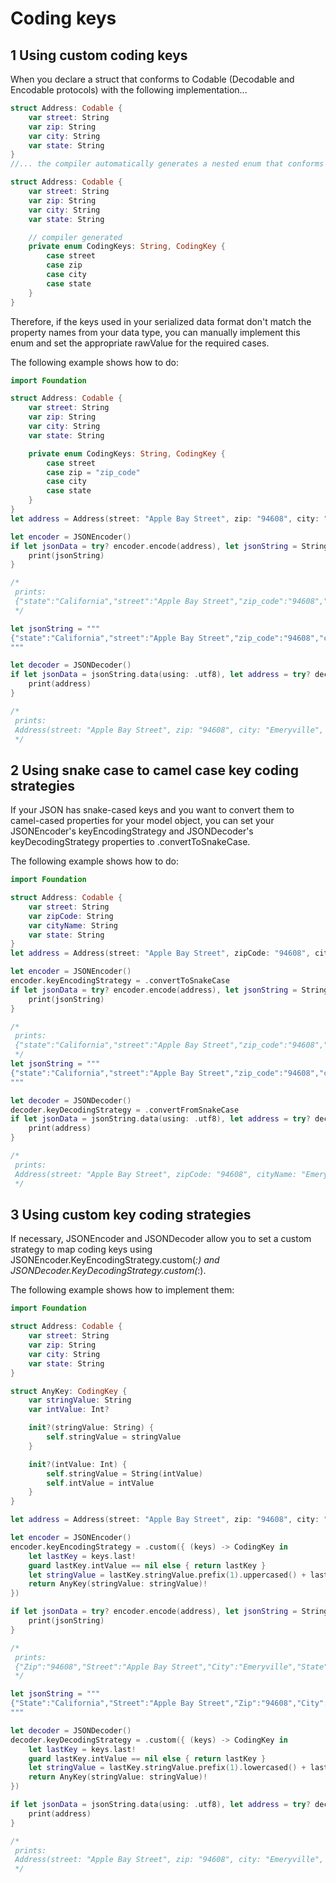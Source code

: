 # Coding keys

## 1 Using custom coding keys

When you declare a struct that conforms to Codable (Decodable and Encodable protocols) with the following implementation...

```swift
struct Address: Codable {
    var street: String
    var zip: String
    var city: String
    var state: String
}
//... the compiler automatically generates a nested enum that conforms to CodingKey protocol for you.

struct Address: Codable {
    var street: String
    var zip: String
    var city: String
    var state: String

    // compiler generated
    private enum CodingKeys: String, CodingKey {
        case street
        case zip
        case city
        case state
    }
}
```

Therefore, if the keys used in your serialized data format don't match the property names from your data type, you can manually implement this enum and set the appropriate rawValue for the required cases.

The following example shows how to do:

```swift
import Foundation

struct Address: Codable {
    var street: String
    var zip: String
    var city: String
    var state: String

    private enum CodingKeys: String, CodingKey {
        case street
        case zip = "zip_code"
        case city
        case state
    }
}
let address = Address(street: "Apple Bay Street", zip: "94608", city: "Emeryville", state: "California")

let encoder = JSONEncoder()
if let jsonData = try? encoder.encode(address), let jsonString = String(data: jsonData, encoding: .utf8) {
    print(jsonString)
}

/*
 prints:
 {"state":"California","street":"Apple Bay Street","zip_code":"94608","city":"Emeryville"}
 */
```

```swift
let jsonString = """
{"state":"California","street":"Apple Bay Street","zip_code":"94608","city":"Emeryville"}
"""

let decoder = JSONDecoder()
if let jsonData = jsonString.data(using: .utf8), let address = try? decoder.decode(Address.self, from: jsonData) {
    print(address)
}

/*
 prints:
 Address(street: "Apple Bay Street", zip: "94608", city: "Emeryville", state: "California")
 */
 ```

## 2 Using snake case to camel case key coding strategies

If your JSON has snake-cased keys and you want to convert them to camel-cased properties for your model object, you can set your JSONEncoder's keyEncodingStrategy and JSONDecoder's keyDecodingStrategy properties to .convertToSnakeCase.

The following example shows how to do:

```swift
import Foundation

struct Address: Codable {
    var street: String
    var zipCode: String
    var cityName: String
    var state: String
}
let address = Address(street: "Apple Bay Street", zipCode: "94608", cityName: "Emeryville", state: "California")

let encoder = JSONEncoder()
encoder.keyEncodingStrategy = .convertToSnakeCase
if let jsonData = try? encoder.encode(address), let jsonString = String(data: jsonData, encoding: .utf8) {
    print(jsonString)
}

/*
 prints:
 {"state":"California","street":"Apple Bay Street","zip_code":"94608","city_name":"Emeryville"}
 */
let jsonString = """
{"state":"California","street":"Apple Bay Street","zip_code":"94608","city_name":"Emeryville"}
"""

let decoder = JSONDecoder()
decoder.keyDecodingStrategy = .convertFromSnakeCase
if let jsonData = jsonString.data(using: .utf8), let address = try? decoder.decode(Address.self, from: jsonData) {
    print(address)
}

/*
 prints:
 Address(street: "Apple Bay Street", zipCode: "94608", cityName: "Emeryville", state: "California")
 */
 ```

## 3 Using custom key coding strategies

If necessary, JSONEncoder and JSONDecoder allow you to set a custom strategy to map coding keys using JSONEncoder.KeyEncodingStrategy.custom(_:) and JSONDecoder.KeyDecodingStrategy.custom(_:).

The following example shows how to implement them:

```swift
import Foundation

struct Address: Codable {
    var street: String
    var zip: String
    var city: String
    var state: String
}

struct AnyKey: CodingKey {
    var stringValue: String
    var intValue: Int?

    init?(stringValue: String) {
        self.stringValue = stringValue
    }

    init?(intValue: Int) {
        self.stringValue = String(intValue)
        self.intValue = intValue
    }
}
```

```swift
let address = Address(street: "Apple Bay Street", zip: "94608", city: "Emeryville", state: "California")

let encoder = JSONEncoder()
encoder.keyEncodingStrategy = .custom({ (keys) -> CodingKey in
    let lastKey = keys.last!
    guard lastKey.intValue == nil else { return lastKey }
    let stringValue = lastKey.stringValue.prefix(1).uppercased() + lastKey.stringValue.dropFirst()
    return AnyKey(stringValue: stringValue)!
})

if let jsonData = try? encoder.encode(address), let jsonString = String(data: jsonData, encoding: .utf8) {
    print(jsonString)
}

/*
 prints:
 {"Zip":"94608","Street":"Apple Bay Street","City":"Emeryville","State":"California"}
 */
```

```swift
let jsonString = """
{"State":"California","Street":"Apple Bay Street","Zip":"94608","City":"Emeryville"}
"""

let decoder = JSONDecoder()
decoder.keyDecodingStrategy = .custom({ (keys) -> CodingKey in
    let lastKey = keys.last!
    guard lastKey.intValue == nil else { return lastKey }
    let stringValue = lastKey.stringValue.prefix(1).lowercased() + lastKey.stringValue.dropFirst()
    return AnyKey(stringValue: stringValue)!
})

if let jsonData = jsonString.data(using: .utf8), let address = try? decoder.decode(Address.self, from: jsonData) {
    print(address)
}

/*
 prints:
 Address(street: "Apple Bay Street", zip: "94608", city: "Emeryville", state: "California")
 */
 ```